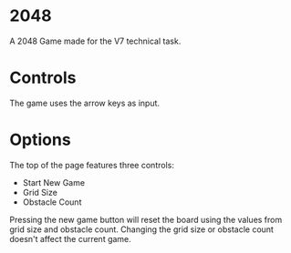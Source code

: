 # 2048

A 2048 Game made for the V7 technical task.

# Controls

The game uses the arrow keys as input.

# Options

The top of the page features three controls:

* Start New Game
* Grid Size
* Obstacle Count

Pressing the new game button will reset the board using the values from grid size and obstacle count.
Changing the grid size or obstacle count doesn't affect the current game.
